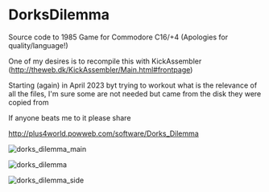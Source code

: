 # DorksDilemma
Source code to 1985 Game for Commodore C16/+4 (Apologies for quality/language!)

One of my desires is to recompile this with KickAssembler (http://theweb.dk/KickAssembler/Main.html#frontpage)

Starting (again) in April 2023 byt trying to workout what is the relevance of all the files, I'm sure some are not needed but came from the disk they were copied from

If anyone beats me to it please share

http://plus4world.powweb.com/software/Dorks_Dilemma

![dorks_dilemma_main](https://user-images.githubusercontent.com/9491428/180097159-cb3ac31e-d8cd-43d8-a5a4-2ad045b4e252.gif)

![dorks_dilemma](https://user-images.githubusercontent.com/9491428/180097124-33b116a2-def3-44e1-a829-78dd92f77573.jpg)

![dorks_dilemma_side](https://user-images.githubusercontent.com/9491428/180097118-c5dab2d4-dfe9-4998-b99a-aaf794ad40e0.jpg)
